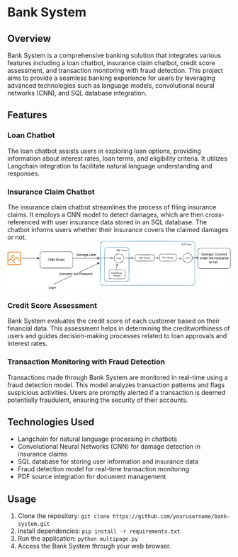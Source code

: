 # Bank System

## Overview

Bank System is a comprehensive banking solution that integrates various features including a loan chatbot, insurance claim chatbot, credit score assessment, and transaction monitoring with fraud detection. This project aims to provide a seamless banking experience for users by leveraging advanced technologies such as language models, convolutional neural networks (CNN), and SQL database integration.

## Features

### Loan Chatbot

The loan chatbot assists users in exploring loan options, providing information about interest rates, loan terms, and eligibility criteria. It utilizes Langchain integration to facilitate natural language understanding and responses.

### Insurance Claim Chatbot

The insurance claim chatbot streamlines the process of filing insurance claims. It employs a CNN model to detect damages, which are then cross-referenced with user insurance data stored in an SQL database. The chatbot informs users whether their insurance covers the claimed damages or not.
![alt text](<Untitled Diagram.drawio (1).png>)


### Credit Score Assessment

Bank System evaluates the credit score of each customer based on their financial data. This assessment helps in determining the creditworthiness of users and guides decision-making processes related to loan approvals and interest rates.

### Transaction Monitoring with Fraud Detection

Transactions made through Bank System are monitored in real-time using a fraud detection model. This model analyzes transaction patterns and flags suspicious activities. Users are promptly alerted if a transaction is deemed potentially fraudulent, ensuring the security of their accounts.

## Technologies Used

- Langchain for natural language processing in chatbots
- Convolutional Neural Networks (CNN) for damage detection in insurance claims
- SQL database for storing user information and insurance data
- Fraud detection model for real-time transaction monitoring
- PDF source integration for document management

## Usage

1. Clone the repository: `git clone https://github.com/yourusername/bank-system.git`
2. Install dependencies: `pip install -r requirements.txt`
3. Run the application: `python multipage.py`
4. Access the Bank System through your web browser.



